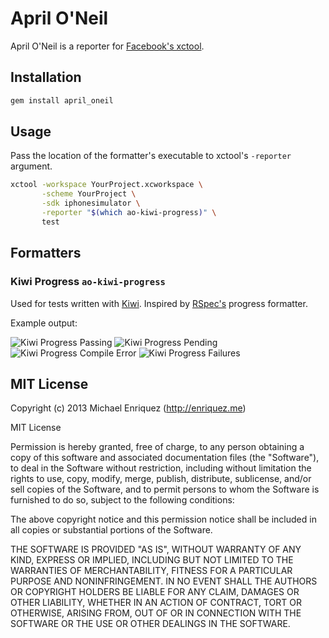 # April O'Neil

April O'Neil is a reporter for [Facebook's xctool](http://github.com/facebook/xctool).

## Installation

```bash
gem install april_oneil
```

## Usage

Pass the location of the formatter's executable to xctool's `-reporter` argument.

```bash
xctool -workspace YourProject.xcworkspace \
       -scheme YourProject \
       -sdk iphonesimulator \
       -reporter "$(which ao-kiwi-progress)" \
       test
```

## Formatters

### Kiwi Progress `ao-kiwi-progress`

Used for tests written with [Kiwi](http://github.com/allending/kiwi). Inspired by [RSpec's](http://rspec.info) progress formatter.

Example output:

![Kiwi Progress Passing](https://github.com/enriquez/april_oneil/wiki/readme-assets/ao-kiwi-progress-passing.png)
![Kiwi Progress Pending](https://github.com/enriquez/april_oneil/wiki/readme-assets/ao-kiwi-progress-pending.png)
![Kiwi Progress Compile Error](https://github.com/enriquez/april_oneil/wiki/readme-assets/ao-kiwi-progress-compile-error.png)
![Kiwi Progress Failures](https://github.com/enriquez/april_oneil/wiki/readme-assets/ao-kiwi-progress-failing.png)




## MIT License

Copyright (c) 2013 Michael Enriquez (http://enriquez.me)

MIT License

Permission is hereby granted, free of charge, to any person obtaining
a copy of this software and associated documentation files (the
"Software"), to deal in the Software without restriction, including
without limitation the rights to use, copy, modify, merge, publish,
distribute, sublicense, and/or sell copies of the Software, and to
permit persons to whom the Software is furnished to do so, subject to
the following conditions:

The above copyright notice and this permission notice shall be
included in all copies or substantial portions of the Software.

THE SOFTWARE IS PROVIDED "AS IS", WITHOUT WARRANTY OF ANY KIND,
EXPRESS OR IMPLIED, INCLUDING BUT NOT LIMITED TO THE WARRANTIES OF
MERCHANTABILITY, FITNESS FOR A PARTICULAR PURPOSE AND
NONINFRINGEMENT. IN NO EVENT SHALL THE AUTHORS OR COPYRIGHT HOLDERS BE
LIABLE FOR ANY CLAIM, DAMAGES OR OTHER LIABILITY, WHETHER IN AN ACTION
OF CONTRACT, TORT OR OTHERWISE, ARISING FROM, OUT OF OR IN CONNECTION
WITH THE SOFTWARE OR THE USE OR OTHER DEALINGS IN THE SOFTWARE.
